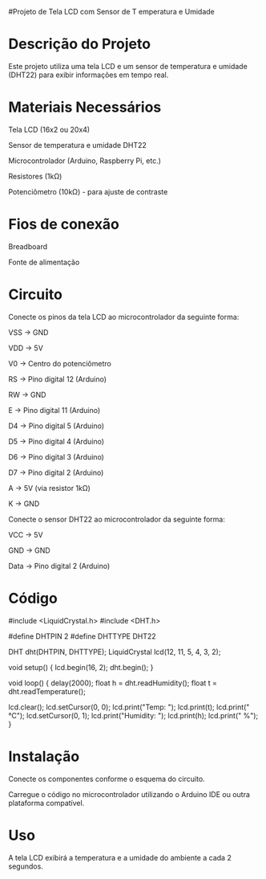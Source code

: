 #Projeto de Tela LCD com Sensor de T emperatura e Umidade

# Descrição do Projeto
Este projeto utiliza uma tela LCD e um sensor de temperatura e umidade (DHT22) para exibir informações em tempo real.

# Materiais Necessários
Tela LCD (16x2 ou 20x4)

Sensor de temperatura e umidade DHT22

Microcontrolador (Arduino, Raspberry Pi, etc.)

Resistores (1kΩ)

Potenciômetro (10kΩ) - para ajuste de contraste

# Fios de conexão

Breadboard

Fonte de alimentação

# Circuito
Conecte os pinos da tela LCD ao microcontrolador da seguinte forma:

VSS -> GND

VDD -> 5V

V0 -> Centro do potenciômetro

RS -> Pino digital 12 (Arduino)

RW -> GND

E -> Pino digital 11 (Arduino)

D4 -> Pino digital 5 (Arduino)

D5 -> Pino digital 4 (Arduino)

D6 -> Pino digital 3 (Arduino)

D7 -> Pino digital 2 (Arduino)

A -> 5V (via resistor 1kΩ)

K -> GND

Conecte o sensor DHT22 ao microcontrolador da seguinte forma:

VCC -> 5V

GND -> GND

Data -> Pino digital 2 (Arduino)

# Código
#include <LiquidCrystal.h>
#include <DHT.h>

#define DHTPIN 2
#define DHTTYPE DHT22

DHT dht(DHTPIN, DHTTYPE);
LiquidCrystal lcd(12, 11, 5, 4, 3, 2);

void setup() {
  lcd.begin(16, 2);
  dht.begin();
}

void loop() {
  delay(2000);
  float h = dht.readHumidity();
  float t = dht.readTemperature();
  
  lcd.clear();
  lcd.setCursor(0, 0);
  lcd.print("Temp: ");
  lcd.print(t);
  lcd.print(" °C");
  lcd.setCursor(0, 1);
  lcd.print("Humidity: ");
  lcd.print(h);
  lcd.print(" %");
}

# Instalação
Conecte os componentes conforme o esquema do circuito.

Carregue o código no microcontrolador utilizando o Arduino IDE ou outra plataforma compatível.

# Uso
A tela LCD exibirá a temperatura e a umidade do ambiente a cada 2 segundos.